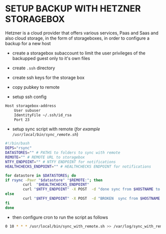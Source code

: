 # SETUP BACKUP WITH HETZNER STORAGEBOX

Hetzner is a cloud provider that offers various services, Paas and Saas and also cloud storage, in the form of storageboxes, in order to configure a backup for a new host

- create a storagebox subaccount to limit the user privileges of the backupped guest only to it's own files

- create `.ssh` directory 
- create ssh keys for the storage box
- copy pubkey to remote
- setup ssh config 

```bash
Host storagebox-address
    User subuser
    IdentityFile ~/.ssh/id_rsa
    Port 23
```

- setup sync script with remote (*for example `/usr/local/bin/sync_remote.sh`*)

```bash
#!/bin/bash
DEPS="rsync"
DATASTORES="" # PATHS to folders to sync with remote
REMOTE="" # REMOTE URL to storagebox
NTFY_ENDPOINT="" # NTFY ENDPOINT for notifications
HEALTHCHECKS_ENDPOINT="" # HEALTHCHECKS ENDPOINT for notifications

for datastore in $DATASTORES; do
if rsync -Pavr "$datastore" "$REMOTE:"; then
        curl  "$HEALTHCHECKS_ENDPOINT"
        curl "$NTFY_ENDPOINT" -X POST  -d "done sync from $HOSTNAME to $REMOTE of $datastore"
else
        curl "$NTFY_ENDPOINT" -X POST  -d "BROKEN  sync from $HOSTNAME to $REMOTE of $datastore"
fi
done
```

- then configure cron to run the script as follows

```bash
0 10 * * * /usr/local/bin/sync_with_remote.sh >> /var/log/sync_with_remote.log 2>1
```